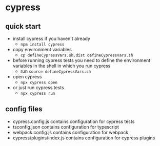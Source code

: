 # cypress
## quick start
- install cypress if you haven't already
  - `npm install cypress`
- copy environment variables
  - `cp defineCypressVars.sh.dist defineCypressVars.sh`
- before running cypress tests you need to define the environment variables in the shell in which you run cypress
  - run `source defineCypressVars.sh`
- open cypress
  - `npx cypress open`
- or just run cypress tests
  - `npx cypress run`

## config files
- cypress.config.js contains configuration for cypress tests
- tsconfig.json contains configuration for typescript
- webpack.config.js contains configuration for webpack
- cypress/plugins/index.js contains configuration for cypress plugins